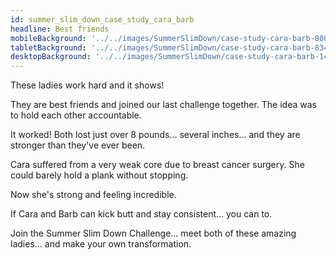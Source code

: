 ```yaml
---
id: summer_slim_down_case_study_cara_barb
headline: Best friends
mobileBackground: '../../images/SummerSlimDown/case-study-cara-barb-800x600.jpg'
tabletBackground: '../../images/SummerSlimDown/case-study-cara-barb-834x600.jpg'
desktopBackground: '../../images/SummerSlimDown/case-study-cara-barb-1440x600.jpg'
---
```


These ladies work hard and it shows!

They are best friends and joined our last challenge together. The idea was to hold each other accountable.

It worked! Both lost just over 8 pounds... several inches... and they are stronger than they've ever been.

Cara suffered from a very weak core due to breast cancer surgery. She could barely hold a plank without stopping.

Now she's strong and feeling incredible.

If Cara and Barb can kick butt and stay consistent... you can to.

Join the Summer Slim Down Challenge... meet both of these amazing ladies... and make your own transformation.
